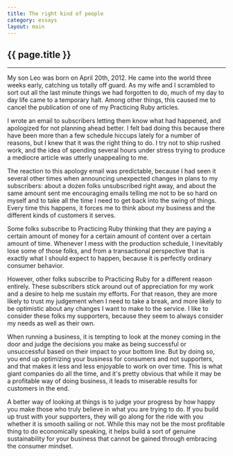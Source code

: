 ```yaml
---
title: The right kind of people
category: essays
layout: main
---
```


## {{ page.title }}

---

My son Leo was born on April 20th, 2012. He came into the world three weeks
early, catching us totally off guard. As my wife and I scrambled to sort out all
the last minute things we had forgotten to do, much of my day to day life came
to a temporary halt. Among other things, this caused me to cancel the
publication of one of my Practicing Ruby articles.

I wrote an email to subscribers letting them know what had happened, and
apologized for not planning ahead better. I felt bad doing this because there
have been more than a few schedule hiccups lately for a number of reasons, but I
knew that it was the right thing to do. I try not to ship rushed work, and the
idea of spending several hours under stress trying to produce a mediocre article
was utterly unappealing to me.

The reaction to this apology email was predictable, because I had seen it
several other times when announcing unexpected changes in plans to my
subscribers: about a dozen folks unsubscribed right away, and about the same
amount sent me encouraging emails telling me not to be so hard on myself and to
take all the time I need to get back into the swing of things. Every time this
happens, it forces me to think about my business and the different kinds of
customers it serves.

Some folks subscribe to Practicing Ruby thinking that they are paying a certain
amount of money for a certain amount of content over a certain amount of time.
Whenever I mess with the production schedule, I inevitably lose some of those
folks, and from a transactional perspective that is exactly what I should
expect to happen, because it is perfectly ordinary consumer behavior.

However, other folks subscribe to Practicing Ruby for a different reason
entirely. These subscribers stick around out of appreciation for my work and a
desire to help me sustain my efforts. For that reason, they are more likely to
trust my judgement when I need to take a break, and more likely to be optimistic
about any changes I want to make to the service. I like to consider these folks
my supporters, because they seem to always consider my needs as well as their own.

When running a business, it is tempting to look at the money coming in the door
and judge the decisions you make as being successful or unsuccessful based on
their impact to your bottom line. But by doing so, you end up optimizing your
business for consumers and not supporters, and that makes it less and less
enjoyable to work on over time. This is what giant companies do all the time,
and it's pretty obvious that while it may be a profitable way of doing business,
it leads to miserable results for customers in the end.

A better way of looking at things is to judge your progress by how happy you
make those who truly believe in what you are trying to do. If you build up trust
with your supporters, they will go along for the ride with you whether it is
smooth sailing or not. While this may not be the most profitable thing to do
economically speaking, it helps build a sort of genuine sustainability for your
business that cannot be gained through embracing the consumer mindset.

